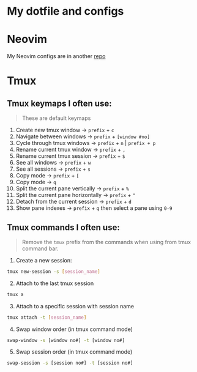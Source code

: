 # My dotfile and configs

# Neovim

My Neovim configs are in another [repo](https://github.com/sifatulrabbi/nvim)

# Tmux

## Tmux keymaps I often use:

> These are default keymaps

1. Create new tmux window -> `prefix` + `c`
2. Navigate between windows -> `prefix` + `[window #no]`
3. Cycle through tmux windows -> `prefix` + `n` | `prefix + p`
4. Rename current tmux window -> `prefix` + `,`
4. Rename current tmux session -> `prefix` + `$`
5. See all windows -> `prefix` + `w`
5. See all sessions -> `prefix` + `s`
6. Copy mode -> `prefix` + `[`
7. Copy mode -> `q`
8. Split the current pane vertically -> `prefix` + `%`
9. Split the current pane horizontally -> `prefix` + `"`
10. Detach from the current session -> `prefix` + `d`
11. Show pane indexes -> `prefix` + `q` then select a pane using `0-9`

## Tmux commands I often use:

> Remove the `tmux` prefix from the commands when using from tmux command bar.

1. Create a new session:
```bash
tmux new-session -s [session_name]
```

2. Attach to the last tmux session
```bash
tmux a
```

3. Attach to a specific session with session name
```bash
tmux attach -t [session_name]
```

4. Swap window order (in tmux command mode)
```bash
swap-window -s [window no#] -t [window no#]
```

5. Swap session order (in tmux command mode)
```bash
swap-session -s [session no#] -t [session no#]
```
